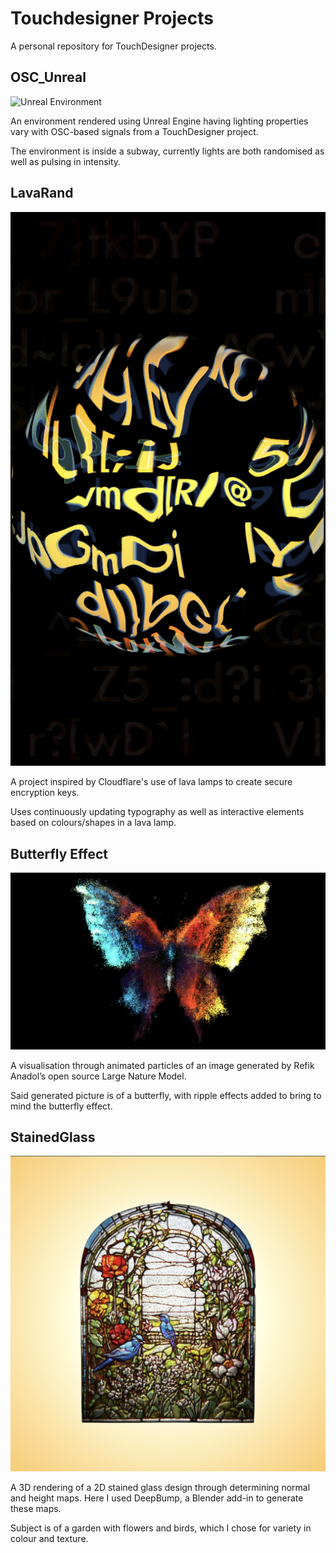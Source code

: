 # Touchdesigner Projects

A personal repository for TouchDesigner projects.

## OSC_Unreal

![Unreal Environment](RecolouredCarriage/RecolouredCarriage_ss.png)

An environment rendered using Unreal Engine having lighting properties vary with OSC-based signals from a TouchDesigner project.

The environment is inside a subway, currently lights are both randomised as well as pulsing in intensity.

## LavaRand 

![Interactive Typography](LavaRand/LavaRand_ss.png)

A project inspired by Cloudflare's use of lava lamps to create secure encryption keys. 

Uses continuously updating typography as well as interactive elements based on colours/shapes in a lava lamp.

## Butterfly Effect

![Particle Art](ButterflyEffect/ButterflyEffect_ss.png)

A visualisation through animated particles of an image generated by Refik Anadol’s open source Large Nature Model.

Said generated picture is of a butterfly, with ripple effects added to bring to mind the butterfly effect.

## StainedGlass

![Stained Glass](3DStainedGlass/3dstainedglass_ss.png)

A 3D rendering of a 2D stained glass design through determining normal and height maps. Here I used DeepBump, a Blender add-in to generate these maps.

Subject is of a garden with flowers and birds, which I chose for variety in colour and texture. 
